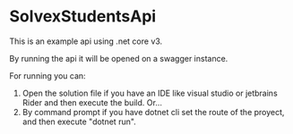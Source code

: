 # SolvexStudentsApi
This is an example api using .net core v3.

By running the api it will be opened on a swagger instance.

For running you can:

1. Open the solution file if you have an IDE like visual studio or jetbrains Rider and then execute the build.  Or...
2. By command prompt if you have dotnet cli set the route of the proyect, and then execute "dotnet run".


